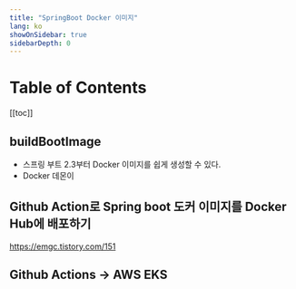 ```yaml
---
title: "SpringBoot Docker 이미지"
lang: ko
showOnSidebar: true
sidebarDepth: 0
---
```


# Table of Contents
[[toc]]


## buildBootImage
- 스프링 부트 2.3부터 Docker 이미지를 쉽게 생성할 수 있다.
- Docker 데몬이 

## Github Action로 Spring boot 도커 이미지를 Docker Hub에 배포하기

https://emgc.tistory.com/151

## Github Actions -> AWS EKS